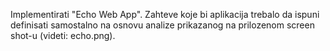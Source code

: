 Implementirati "Echo Web App". Zahteve koje bi aplikacija trebalo da ispuni definisati samostalno na osnovu analize prikazanog na prilozenom screen shot-u (videti: echo.png).